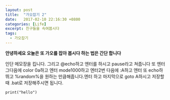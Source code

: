```yaml
---
layout: post
title:  "가오잡기 2"
date:   2017-02-10 22:16:30 +0800
categories: [Life]
excerpt: 친구들을 속여봅시다
tags:
  - 가오잡기
---
```


**안녕하세요 오늘은 또 가오를 잡아 봅시다 하는 법은 간단 합니다**

인단 메모장을 킵니다. 그리고 @echo하고 엔터를 하시고 pause라고 쳐줍니다 또 엔터 그다음에 color 0a하고 엔터 mode1000하고 엔터2번 다음에 :A하고 엔터 또 echo하 뛰고 %random%을 원하는 만큼해줍니다.엔터 하고 마지막으로 goto A하시고 저장할때  .bat로 저장해주시면 됩니다.



`print("hello")`